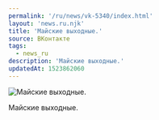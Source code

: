 ```yaml
---
permalink: '/ru/news/vk-5340/index.html'
layout: 'news.ru.njk'
title: 'Майские выходные.'
source: ВКонтакте
tags:
  - news_ru
description: 'Майские выходные.'
updatedAt: 1523862060
---
```

![Майские выходные.](https://sun9-58.userapi.com/impf/c824601/v824601168/11637d/xf3ooEjUB6A.jpg?size=1280x720&quality=96&sign=b92bcf04e016e165af10e0672d2bb3d1&c_uniq_tag=GcCVRljuYcSndjCPAPjY5Del31dDluElRoNj7_PgCdM&type=album)

Майские выходные.
